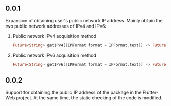 ## 0.0.1

Expansion of obtaining user's public network IP address.
Mainly obtain the two public network addresses of IPv4 and IPv6:

1. Public network IPv4 acquisition method

   ```dart
   Future<String> getIPv4({IPFormat format = IPFormat.text}) -> Future<String>
   ```

2. Public network IPv6 acquisition method

   ```dart
   Future<String> getIPv6({IPFormat format = IPFormat.text}) -> Future<String>
   ```

## 0.0.2

Support for obtaining the public IP address of the package in the Flutter-Web project.
At the same time, the static checking of the code is modified.
